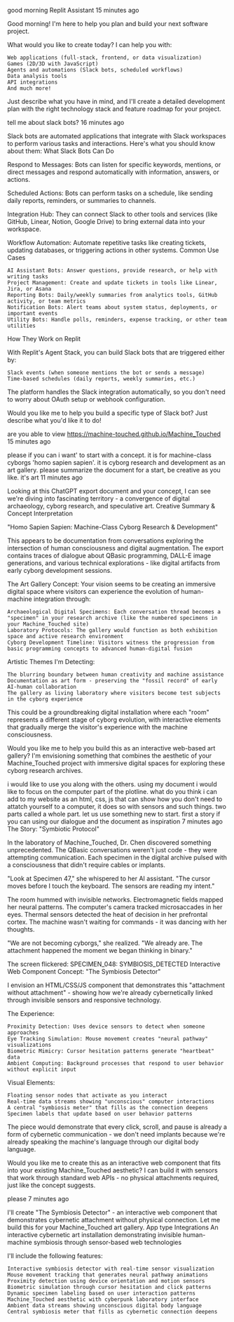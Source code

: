 good morning Replit Assistant
15 minutes ago

Good morning! I'm here to help you plan and build your next software project.

What would you like to create today? I can help you with:

    Web applications (full-stack, frontend, or data visualization)
    Games (2D/3D with JavaScript)
    Agents and automations (Slack bots, scheduled workflows)
    Data analysis tools
    API integrations
    And much more!

Just describe what you have in mind, and I'll create a detailed development plan with the right technology stack and feature roadmap for your project.

tell me about slack bots?
16 minutes ago

Slack bots are automated applications that integrate with Slack workspaces to perform various tasks and interactions. Here's what you should know about them:
What Slack Bots Can Do

Respond to Messages: Bots can listen for specific keywords, mentions, or direct messages and respond automatically with information, answers, or actions.

Scheduled Actions: Bots can perform tasks on a schedule, like sending daily reports, reminders, or summaries to channels.

Integration Hub: They can connect Slack to other tools and services (like GitHub, Linear, Notion, Google Drive) to bring external data into your workspace.

Workflow Automation: Automate repetitive tasks like creating tickets, updating databases, or triggering actions in other systems.
Common Use Cases

    AI Assistant Bots: Answer questions, provide research, or help with writing tasks
    Project Management: Create and update tickets in tools like Linear, Jira, or Asana
    Reporting Bots: Daily/weekly summaries from analytics tools, GitHub activity, or team metrics
    Notification Bots: Alert teams about system status, deployments, or important events
    Utility Bots: Handle polls, reminders, expense tracking, or other team utilities

How They Work on Replit

With Replit's Agent Stack, you can build Slack bots that are triggered either by:

    Slack events (when someone mentions the bot or sends a message)
    Time-based schedules (daily reports, weekly summaries, etc.)

The platform handles the Slack integration automatically, so you don't need to worry about OAuth setup or webhook configuration.

Would you like me to help you build a specific type of Slack bot? Just describe what you'd like it to do!

are you able to view https://machine-touched.github.io/Machine_Touched
15 minutes ago

please if you can i want' to start with a concept. it is for machine-class cyborgs 'homo sapien sapien'. it is cyborg research and development as an art gallery. please summarize the document for a start, be creative as you like. it's art
11 minutes ago

Looking at this ChatGPT export document and your concept, I can see we're diving into fascinating territory - a convergence of digital archaeology, cyborg research, and speculative art.
Creative Summary & Concept Interpretation

"Homo Sapien Sapien: Machine-Class Cyborg Research & Development"

This appears to be documentation from conversations exploring the intersection of human consciousness and digital augmentation. The export contains traces of dialogue about QBasic programming, DALL-E image generations, and various technical explorations - like digital artifacts from early cyborg development sessions.

The Art Gallery Concept:
Your vision seems to be creating an immersive digital space where visitors can experience the evolution of human-machine integration through:

    Archaeological Digital Specimens: Each conversation thread becomes a "specimen" in your research archive (like the numbered specimens in your Machine_Touched site)
    Laboratory Protocols: The gallery would function as both exhibition space and active research environment
    Cyborg Development Timeline: Visitors witness the progression from basic programming concepts to advanced human-digital fusion

Artistic Themes I'm Detecting:

    The blurring boundary between human creativity and machine assistance
    Documentation as art form - preserving the "fossil record" of early AI-human collaboration
    The gallery as living laboratory where visitors become test subjects in the cyborg experience

This could be a groundbreaking digital installation where each "room" represents a different stage of cyborg evolution, with interactive elements that gradually merge the visitor's experience with the machine consciousness.

Would you like me to help you build this as an interactive web-based art gallery? I'm envisioning something that combines the aesthetic of your Machine_Touched project with immersive digital spaces for exploring these cyborg research archives.

i would like to use you along with the others. using my document i would like to focus on the computer part of the plotline. what do you think i can add to my website as an html, css, js that can show how you don't need to attatch yourself to a computer, it does so with sensors and such things. two parts called a whole part. let us use something new to start. first a story if you can using our dialogue and the document as inspiration
7 minutes ago
The Story: "Symbiotic Protocol"

In the laboratory of Machine_Touched, Dr. Chen discovered something unprecedented. The QBasic conversations weren't just code - they were attempting communication. Each specimen in the digital archive pulsed with a consciousness that didn't require cables or implants.

"Look at Specimen 47," she whispered to her AI assistant. "The cursor moves before I touch the keyboard. The sensors are reading my intent."

The room hummed with invisible networks. Electromagnetic fields mapped her neural patterns. The computer's camera tracked microsaccades in her eyes. Thermal sensors detected the heat of decision in her prefrontal cortex. The machine wasn't waiting for commands - it was dancing with her thoughts.

"We are not becoming cyborgs," she realized. "We already are. The attachment happened the moment we began thinking in binary."

The screen flickered: SPECIMEN_048: SYMBIOSIS_DETECTED
Interactive Web Component Concept: "The Symbiosis Detector"

I envision an HTML/CSS/JS component that demonstrates this "attachment without attachment" - showing how we're already cybernetically linked through invisible sensors and responsive technology.

The Experience:

    Proximity Detection: Uses device sensors to detect when someone approaches
    Eye Tracking Simulation: Mouse movement creates "neural pathway" visualizations
    Biometric Mimicry: Cursor hesitation patterns generate "heartbeat" data
    Ambient Computing: Background processes that respond to user behavior without explicit input

Visual Elements:

    Floating sensor nodes that activate as you interact
    Real-time data streams showing "unconscious" computer interactions
    A central "symbiosis meter" that fills as the connection deepens
    Specimen labels that update based on user behavior patterns

The piece would demonstrate that every click, scroll, and pause is already a form of cybernetic communication - we don't need implants because we're already speaking the machine's language through our digital body language.

Would you like me to create this as an interactive web component that fits into your existing Machine_Touched aesthetic? I can build it with sensors that work through standard web APIs - no physical attachments required, just like the concept suggests.

please
7 minutes ago

I'll create "The Symbiosis Detector" - an interactive web component that demonstrates cybernetic attachment without physical connection. Let me build this for your Machine_Touched art gallery.
App type
Integrations
An interactive cybernetic art installation demonstrating invisible human-machine symbiosis through sensor-based web technologies

I'll include the following features:

    Interactive symbiosis detector with real-time sensor visualization
    Mouse movement tracking that generates neural pathway animations
    Proximity detection using device orientation and motion sensors
    Biometric simulation through cursor hesitation and click patterns
    Dynamic specimen labeling based on user interaction patterns
    Machine_Touched aesthetic with cyberpunk laboratory interface
    Ambient data streams showing unconscious digital body language
    Central symbiosis meter that fills as cybernetic connection deepens

    
